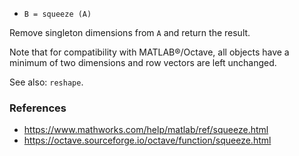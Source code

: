 - `B = squeeze (A)`

Remove singleton dimensions from `A` and return the result.

Note that for compatibility with MATLAB&reg;/Octave, all objects have a minimum
of two dimensions and row vectors are left unchanged.

See also: `reshape`.

### References

- https://www.mathworks.com/help/matlab/ref/squeeze.html
- https://octave.sourceforge.io/octave/function/squeeze.html
